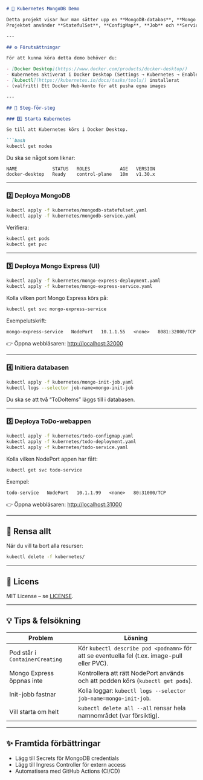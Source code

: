 
```markdown
# 🐳 Kubernetes MongoDB Demo

Detta projekt visar hur man sätter upp en **MongoDB-databas**, **Mongo Express UI**, och en **ASP.NET Core ToDo-webapp** i **Kubernetes** (t.ex. Docker Desktop Kubernetes).  
Projektet använder **StatefulSet**, **ConfigMap**, **Job** och **Services (NodePort)** för att visa hur komponenter i ett system kan samverka.

---

## ⚙️ Förutsättningar

För att kunna köra detta demo behöver du:

- [Docker Desktop](https://www.docker.com/products/docker-desktop/)
- Kubernetes aktiverat i Docker Desktop (Settings → Kubernetes → Enable Kubernetes)
- [kubectl](https://kubernetes.io/docs/tasks/tools/) installerat
- (valfritt) Ett Docker Hub-konto för att pusha egna images

---

## 🚀 Steg-för-steg

### 1️⃣ Starta Kubernetes

Se till att Kubernetes körs i Docker Desktop.

```bash
kubectl get nodes
````

Du ska se något som liknar:

```
NAME             STATUS   ROLES           AGE   VERSION
docker-desktop   Ready    control-plane   10m   v1.30.x
```

---

### 2️⃣ Deploya MongoDB

```bash
kubectl apply -f kubernetes/mongodb-statefulset.yaml
kubectl apply -f kubernetes/mongodb-service.yaml
```

Verifiera:

```bash
kubectl get pods
kubectl get pvc
```

---

### 3️⃣ Deploya Mongo Express (UI)

```bash
kubectl apply -f kubernetes/mongo-express-deployment.yaml
kubectl apply -f kubernetes/mongo-express-service.yaml
```

Kolla vilken port Mongo Express körs på:

```bash
kubectl get svc mongo-express-service
```

Exempelutskrift:

```
mongo-express-service   NodePort   10.1.1.55   <none>   8081:32000/TCP
```

👉 Öppna webbläsaren: [http://localhost:32000](http://localhost:32000)

---

### 4️⃣ Initiera databasen

```bash
kubectl apply -f kubernetes/mongo-init-job.yaml
kubectl logs --selector job-name=mongo-init-job
```

Du ska se att två “ToDoItems” läggs till i databasen.

---

### 5️⃣ Deploya ToDo-webappen

```bash
kubectl apply -f kubernetes/todo-configmap.yaml
kubectl apply -f kubernetes/todo-deployment.yaml
kubectl apply -f kubernetes/todo-service.yaml
```

Kolla vilken NodePort appen har fått:

```bash
kubectl get svc todo-service
```

Exempel:

```
todo-service   NodePort   10.1.1.99   <none>   80:31000/TCP
```

👉 Öppna webbläsaren: [http://localhost:31000](http://localhost:31000)

---

## 🧹 Rensa allt

När du vill ta bort alla resurser:

```bash
kubectl delete -f kubernetes/
```

---

## 📄 Licens

MIT License – se [LICENSE](LICENSE).

---

## 💡 Tips & felsökning

| Problem                        | Lösning                                                                                      |
| ------------------------------ | -------------------------------------------------------------------------------------------- |
| Pod står i `ContainerCreating` | Kör `kubectl describe pod <podnamn>` för att se eventuella fel (t.ex. image-pull eller PVC). |
| Mongo Express öppnas inte      | Kontrollera att rätt NodePort används och att podden körs (`kubectl get pods`).              |
| Init-jobb fastnar              | Kolla loggar: `kubectl logs --selector job-name=mongo-init-job`.                             |
| Vill starta om helt            | `kubectl delete all --all` rensar hela namnområdet (var försiktig).                          |

---

## ✨ Framtida förbättringar

* Lägg till Secrets för MongoDB credentials
* Lägg till Ingress Controller för extern access
* Automatisera med GitHub Actions (CI/CD)


```


